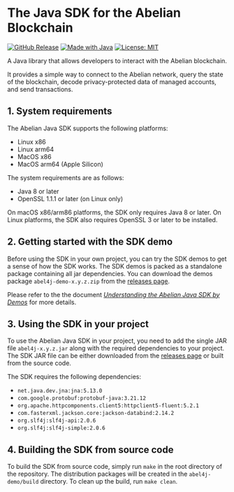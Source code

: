 # The Java SDK for the Abelian Blockchain

[![GitHub Release](https://img.shields.io/badge/Latest%20release-1.0.0-blue.svg)](https://github.com/pqabelian/abelian-sdk-java/releases/)
[![Made with Java](https://img.shields.io/badge/Powered%20by-Java-green.svg)](https://www.java.com)
[![License: MIT](https://img.shields.io/badge/License-MIT-orange.svg)](https://opensource.org/licenses/MIT)

A Java library that allows developers to interact with the Abelian blockchain.

It provides a simple way to connect to the Abelian network, query the state of the blockchain, decode privacy-protected data of managed accounts, and send transactions.

## 1. System requirements
The Abelian Java SDK supports the following platforms:
- Linux x86
- Linux arm64
- MacOS x86
- MacOS arm64 (Apple Silicon)

The system requirements are as follows:
- Java 8 or later
- OpenSSL 1.1.1 or later (on Linux only)

On macOS x86/arm86 platforms, the SDK only requires Java 8 or later. On Linux platforms, the SDK also requires OpenSSL 3 or later to be installed.

## 2. Getting started with the SDK demo

Before using the SDK in your own project, you can try the SDK demos to get a sense of how the SDK works. The SDK demos is packed as a standalone package containing all jar dependencies. You can download the demos package `abel4j-demo-x.y.z.zip` from the [releases page](https://github.com/pqabelian/abelian-sdk-java/releases/).

Please refer to the the document [*Understanding the Abelian Java SDK by Demos*](abel4j-demo/README.md) for more details.

## 3. Using the SDK in your project

To use the Abelian Java SDK in your project, you need to add the single JAR file `abel4j-x.y.z.jar` along with the required dependencies to your project. The SDK JAR file can be either downloaded from the [releases page](../../releases) or built from the source code.

The SDK requires the following dependencies:
- `net.java.dev.jna:jna:5.13.0`
- `com.google.protobuf:protobuf-java:3.21.12`
- `org.apache.httpcomponents.client5:httpclient5-fluent:5.2.1`
- `com.fasterxml.jackson.core:jackson-databind:2.14.2`
- `org.slf4j:slf4j-api:2.0.6`
- `org.slf4j:slf4j-simple:2.0.6`

## 4. Building the SDK from source code

To build the SDK from source code, simply run `make` in the root directory of the repository. The distribution packages will be created in the `abel4j-demo/build` directory. To clean up the build, run `make clean`.